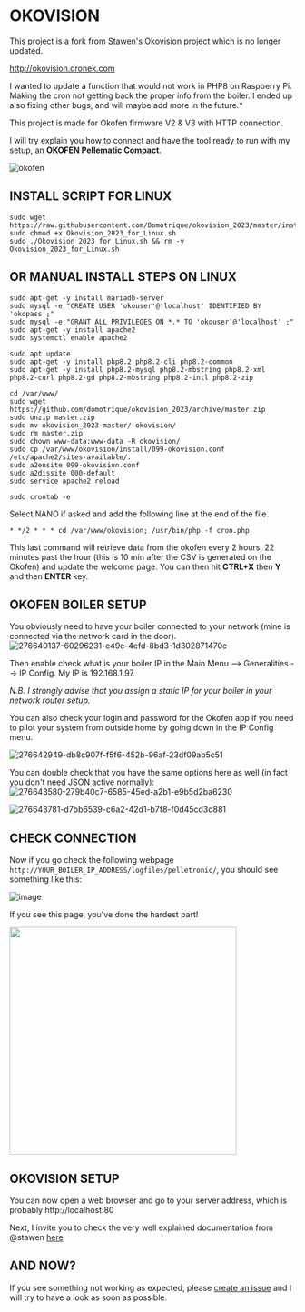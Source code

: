 # OKOVISION

This project is a fork from [Stawen's Okovision](https://github.com/stawen/okovision) project which is no longer updated.

<http://okovision.dronek.com>

I wanted to update a function that would not work in PHP8 on Raspberry Pi. Making the cron not getting back the proper info from the boiler.
I ended up also fixing other bugs, and will maybe add more in the future.*

This project is made for Okofen firmware V2 & V3 with HTTP connection.

I will try explain you how to connect and have the tool ready to run with my setup, an **OKOFEN Pellematic Compact**.

![okofen](https://github.com/Domotrique/okovision_2023/assets/148430940/0b602cf1-83f3-4a7b-b27e-791ff7c21e08)

## INSTALL SCRIPT FOR LINUX

```
sudo wget https://raw.githubusercontent.com/Domotrique/okovision_2023/master/install/Okovision_2023_for_Linux.sh
sudo chmod +x Okovision_2023_for_Linux.sh
sudo ./Okovision_2023_for_Linux.sh && rm -y Okovision_2023_for_Linux.sh
```

## OR MANUAL INSTALL STEPS ON LINUX

```
sudo apt-get -y install mariadb-server
sudo mysql -e "CREATE USER 'okouser'@'localhost' IDENTIFIED BY 'okopass';"
sudo mysql -e "GRANT ALL PRIVILEGES ON *.* TO 'okouser'@'localhost' ;"
sudo apt-get -y install apache2
sudo systemctl enable apache2

sudo apt update
sudo apt-get -y install php8.2 php8.2-cli php8.2-common
sudo apt-get -y install php8.2-mysql php8.2-mbstring php8.2-xml php8.2-curl php8.2-gd php8.2-mbstring php8.2-intl php8.2-zip

cd /var/www/
sudo wget https://github.com/domotrique/okovision_2023/archive/master.zip
sudo unzip master.zip
sudo mv okovision_2023-master/ okovision/
sudo rm master.zip
sudo chown www-data:www-data -R okovision/
sudo cp /var/www/okovision/install/099-okovision.conf /etc/apache2/sites-available/.
sudo a2ensite 099-okovision.conf
sudo a2dissite 000-default
sudo service apache2 reload
```
```sudo crontab -e```

Select NANO if asked and add the following line at the end of the file.

```* */2 * * * cd /var/www/okovision; /usr/bin/php -f cron.php```

This last command will retrieve data from the okofen every 2 hours, 22 minutes past the hour (this is 10 min after the CSV is generated on the Okofen) and update the welcome page.
You can then hit **CTRL+X** then **Y** and then **ENTER** key.

## OKOFEN BOILER SETUP

You obviously need to have your boiler connected to your network (mine is connected via the network card in the door).
![276640137-60296231-e49c-4efd-8bd3-1d302871470c](https://github.com/Domotrique/okovision_2023/assets/148430940/bbd273f4-d8ef-453b-9be8-d5895ee06e49)

Then enable check what is your boiler IP in the Main Menu --> Generalities --> IP Config. My IP is 192.168.1.97.

*N.B. I strongly advise that you assign a static IP for your boiler in your network router setup.*

You can also check your login and password for the Okofen app if you need to pilot your system from outside home by going down in the IP Config menu.

![276642949-db8c907f-f5f6-452b-96af-23df09ab5c51](https://github.com/Domotrique/okovision_2023/assets/148430940/9f51dd77-7566-4a95-b899-fa7010410d5b)

You can double check that you have the same options here as well (in fact you don't need JSON active normally):
![276643580-279b40c7-6585-45ed-a2b1-e9b5d2ba6230](https://github.com/Domotrique/okovision_2023/assets/148430940/2946dfe0-20eb-4003-908d-2360412e8ed4)

![276643781-d7bb6539-c6a2-42d1-b7f8-f0d45cd3d881](https://github.com/Domotrique/okovision_2023/assets/148430940/ef646c97-2b97-405b-a5bd-a50477f71ca1)

## CHECK CONNECTION

Now if you go check the following webpage ```http://YOUR_BOILER_IP_ADDRESS/logfiles/pelletronic/```, you should see something like this:

![image](https://github.com/Domotrique/okovision_2023/assets/148430940/3b6a26d9-4499-43f6-8505-53ded15d6c5b)

If you see this page, you've done the hardest part!

<img src="https://user-images.githubusercontent.com/148430940/276651209-10c7936f-aa83-47ab-a2ec-c3e727c193df.jpg" width="400">

## OKOVISION SETUP

You can now open a web browser and go to your server address, which is probably http://localhost:80

Next, I invite you to check the very well explained documentation from @stawen [here](https://okovision.dronek.com/documentation/configuration/setup/)

## AND NOW?

If you see something not working as expected, please [create an issue](https://github.com/Domotrique/okovision_2023/issues/new/choose) and I will try to have a look as soon as possible.
